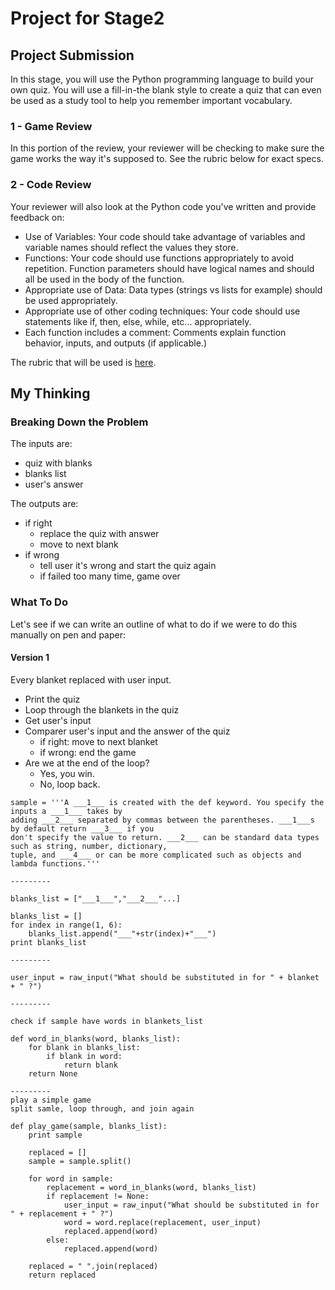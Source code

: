 # Project for Stage2
## Project Submission

In this stage, you will use the Python programming language to build your own quiz. You will use a fill-in-the blank style to create a quiz that can even be used as a study tool to help you remember important vocabulary.

### 1 - Game Review
In this portion of the review, your reviewer will be checking to make sure the game works the way it's supposed to. See the rubric below for exact specs.

### 2 - Code Review
Your reviewer will also look at the Python code you've written and provide feedback on:

- Use of Variables: Your code should take advantage of variables and variable names should reflect the values they store.
- Functions: Your code should use functions appropriately to avoid repetition. Function parameters should have logical names and should all be used in the body of the function.
- Appropriate use of Data: Data types (strings vs lists for example) should be used appropriately.
- Appropriate use of other coding techniques: Your code should use statements like if, then, else, while, etc... appropriately.
- Each function includes a comment: Comments explain function behavior, inputs, and outputs (if applicable.)

The rubric that will be used is [here](https://review.udacity.com/?_ga=1.52242285.53639439.1458784522#!/projects/3568138824/rubric).

## My Thinking
### Breaking Down the Problem
The inputs are: 
- quiz with blanks
- blanks list
- user's answer

The outputs are:
- if right
	- replace the quiz with answer
	- move to next blank
- if wrong
	- tell user it's wrong and start the quiz again
	- if failed too many time, game over

### What To Do
Let's see if we can write an outline of what to do if we were to do this manually on pen and paper:  

#### Version 1
Every blanket replaced with user input.

- Print the quiz
- Loop through the blankets in the quiz
- Get user's input
- Comparer user's input and the answer of the quiz
	- if right: move to next blanket
	- if wrong: end the game
- Are we at the end of the loop? 
	- Yes, you win.
	- No, loop back.

```
sample = '''A ___1___ is created with the def keyword. You specify the inputs a ___1___ takes by
adding ___2___ separated by commas between the parentheses. ___1___s by default return ___3___ if you
don't specify the value to return. ___2___ can be standard data types such as string, number, dictionary,
tuple, and ___4___ or can be more complicated such as objects and lambda functions.'''

---------

blanks_list = ["___1___","___2___"...]

blanks_list = []
for index in range(1, 6):
	blanks_list.append("___"+str(index)+"___")
print blanks_list

---------

user_input = raw_input("What should be substituted in for " + blanket + " ?")

---------

check if sample have words in blankets_list

def word_in_blanks(word, blanks_list):
	for blank in blanks_list:
	    if blank in word:
	        return blank
	return None

---------
play a simple game
split samle, loop through, and join again

def play_game(sample, blanks_list): 
    print sample

    replaced = []
    sample = sample.split()

    for word in sample:
        replacement = word_in_blanks(word, blanks_list)
        if replacement != None:
            user_input = raw_input("What should be substituted in for " + replacement + " ?")
            word = word.replace(replacement, user_input)
            replaced.append(word)
        else:
            replaced.append(word)
	
    replaced = " ".join(replaced)
    return replaced
    
```